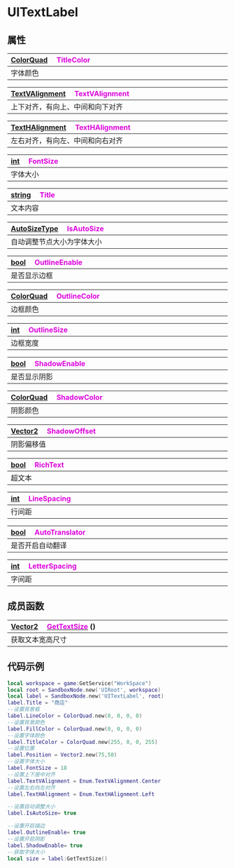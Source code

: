 # UITextLabel

## 属性

|<div style="width:700px">[ColorQuad](/Api/DataType/ColorQuad.md) &emsp;<font color="dd00dd">TitleColor</font></div>|
|:---|
|字体颜色|

|<div style="width:700px">[TextVAlignment](/Api/Enums/TextVAlignment.md) &emsp;<font color="dd00dd">TextVAlignment</font></div>|
|:---|
|上下对齐，有向上、中间和向下对齐|

|<div style="width:700px">[TextHAlignment](/Api/Enums/TextHAlignment.md) &emsp;<font color="dd00dd">TextHAlignment</font></div>|
|:---|
|左右对齐，有向左、中间和向右对齐|

|<div style="width:700px">[int](/Api/DataType/Number.md) &emsp;<font color="dd00dd">FontSize</font></div>|
|:---|
|字体大小|

|<div style="width:700px">[string](/Api/DataType/String.md) &emsp;<font color="dd00dd">Title</font></div>|
|:---|
|文本内容|

|<div style="width:700px">[AutoSizeType](/Api/Enums/AutoSizeType.md) &emsp;<font color="dd00dd">IsAutoSize</font></div>|
|:---|
|自动调整节点大小为字体大小|

|<div style="width:700px">[bool](/Api/DataType/Bool.md) &emsp;<font color="dd00dd">OutlineEnable</font></div>|
|:---|
|是否显示边框|

|<div style="width:700px">[ColorQuad](/Api/DataType/ColorQuad.md) &emsp;<font color="dd00dd">OutlineColor</font></div>|
|:---|
|边框颜色|

|<div style="width:700px">[int](/Api/DataType/Number.md) &emsp;<font color="dd00dd">OutlineSize</font></div>|
|:---|
|边框宽度|

|<div style="width:700px">[bool](/Api/DataType/Bool.md) &emsp;<font color="dd00dd">ShadowEnable</font></div>|
|:---|
|是否显示阴影|

|<div style="width:700px">[ColorQuad](/Api/DataType/ColorQuad.md) &emsp;<font color="dd00dd">ShadowColor</font></div>|
|:---|
|阴影颜色|

|<div style="width:700px">[Vector2](/Api/DataType/Vector2.md) &emsp;<font color="dd00dd">ShadowOffset</font></div>|
|:---|
|阴影偏移值|

|<div style="width:700px">[bool](/Api/DataType/Bool.md) &emsp;<font color="dd00dd">RichText</font></div>|
|:---|
|超文本|

|<div style="width:700px">[int](/Api/DataType/Number.md) &emsp;<font color="dd00dd">LineSpacing</font></div>|
|:---|
|行间距|

|<div style="width:700px">[bool](/Api/DataType/Bool.md) &emsp;<font color="dd00dd">AutoTranslator</font></div>|
|:---|
|是否开启自动翻译|

|<div style="width:700px">[int](/Api/DataType/Number.md) &emsp;<font color="dd00dd">LetterSpacing</font></div>|
|:---|
|字间距|

## 成员函数

|<div style="width:700px">[Vector2](/Api/DataType/Vector2.md) &emsp;[<font color="dd00dd">GetTextSize</font>](/Api/Classes/Scene/UITextLabel_F/GetTextSize.md) ()</div>|
|:---|
|获取文本宽高尺寸|

## 代码示例

```lua
local workspace = game:GetService("WorkSpace")
local root = SandboxNode.new('UIRoot', workspace)
local label = SandboxNode.new('UITextLabel', root)
label.Title = "商店"
--设置背景框
label.LineColor = ColorQuad.new(0, 0, 0, 0)
--设置背景颜色
label.FillColor = ColorQuad.new(0, 0, 0, 0)
--设置字体颜色
label.TitleColor = ColorQuad.new(255, 0, 0, 255)
--设置位置
label.Position = Vector2.new(75,50)
--设置字体大小
label.FontSize = 18
--设置上下居中对齐
label.TextVAlignment = Enum.TextVAlignment.Center
--设置左右向左对齐
label.TextHAlignment = Enum.TextHAlignment.Left

--设置自动调整大小
label.IsAutoSize= true

--设置开启描边
label.OutlineEnable= true
--设置开启阴影
label.ShadowEnable= true
--获取字体大小
local size = label:GetTextSize()
```